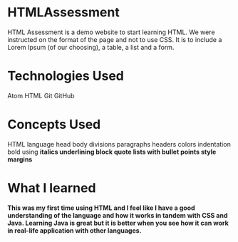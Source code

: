 # HTMLAssessment

HTML Assessment is a demo website to start learning HTML. We were instructed on the format of the page and not to use CSS. It is to include a Lorem Ipsum (of our choosing), a table, a list and a form.


# Technologies Used

Atom
HTML
Git
GitHub

# Concepts Used
HTML language
head
body
divisions
paragraphs
headers
colors
indentation
bold using <strong>
italics
underlining
block quote
lists with bullet points
style margins


# What I learned
This was my first time using HTML and I feel like I have a good understanding of the language and how it works in tandem with CSS and Java. Learning Java is great but it is better when you see how it can work in real-life application with other languages.
